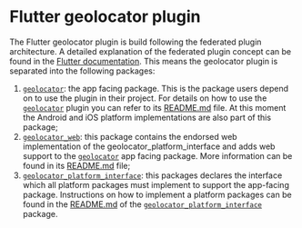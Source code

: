# Flutter geolocator plugin

The Flutter geolocator plugin is build following the federated plugin architecture. A detailed explanation of the federated plugin concept can be found in the [Flutter documentation](https://flutter.dev/docs/development/packages-and-plugins/developing-packages#federated-plugins). This means the geolocator plugin is separated into the following packages:

1. [`geolocator`][1]: the app facing package. This is the package users depend on to use the plugin in their project. For details on how to use the [`geolocator`][1] plugin you can refer to its [README.md][2] file. At this moment the Android and iOS platform implementations are also part of this package;
2. [`geolocator_web`][3]: this package contains the endorsed web implementation of the geolocator_platform_interface and adds web support to the [`geolocator`][1] app facing package. More information can be found in its [README.md][4] file;
3. [`geolocator_platform_interface`][5]: this packages declares the interface which all platform packages must implement to support the app-facing package. Instructions on how to implement a platform packages can be found in the [README.md][6] of the [`geolocator_platform_interface`][5] package.

[1]: ./geolocator
[2]: ./geolocator/README.md
[3]: ./geolocator_web
[4]: ./geolocator_web/README.md
[5]: ./geolocator_platform_interface
[6]: ./geolocator_platform_interface/README.md